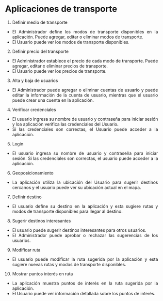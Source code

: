 <div align="justify";>

# Aplicaciones de transporte
    
1. Definir medio de transporte

- El Administrador define los modos de transporte disponibles en la aplicación. Puede agregar, editar o eliminar modos de transporte.
- El Usuario puede ver los modos de transporte disponibles.

2. Definir precio del transporte

- El Administrador establece el precio de cada modo de transporte. Puede agregar, editar o eliminar precios de transporte.
- El Usuario puede ver los precios de transporte.

3. Alta y baja de usuarios

- El Administrador puede agregar o eliminar cuentas de usuario y puede editar la información de la cuenta de usuario, mientras que el usuario puede crear una cuenta en la aplicación.

4. Verificar credenciales

- El usuario ingresa su nombre de usuario y contraseña para iniciar sesión y loa aplicación verifica las credenciales del Usuario.
- Si las credenciales son correctas, el Usuario puede acceder a la aplicación.

5. Login

- El usuario ingresa su nombre de usuario y contraseña para iniciar sesión. Si las credenciales son correctas, el usuario puede acceder a la aplicación.

6. Geoposicionamiento

- La aplicación utiliza la ubicación del Usuario para sugerir destinos cercanos y el usuario puede ver su ubicación actual en el mapa.

7. Definir destino

- El usuario define su destino en la aplicación y esta sugiere rutas y modos de transporte disponibles para llegar al destino.

8. Sugerir destinos interesantes

- El usuario puede sugerir destinos interesantes para otros usuarios.
- El Administrador puede aprobar o rechazar las sugerencias de los usuarios.

9. Modificar ruta

- El usuario puede modificar la ruta sugerida por la aplicación y esta sugiere nuevas rutas y modos de transporte disponibles.

10. Mostrar puntos interés en ruta
- La aplicación muestra puntos de interés en la ruta sugerida por la aplicación.
- El Usuario puede ver información detallada sobre los puntos de interés.
</div>